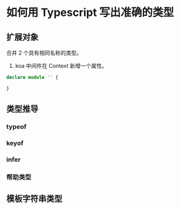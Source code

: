 # 如何用 Typescript 写出准确的类型

## 扩展对象

合并 2 个具有相同名称的类型。

1. koa 中间件在 Context 新增一个属性。

```ts
declare module '' {

}

```

## 类型推导

### typeof

### keyof

### infer

### 帮助类型

## 模板字符串类型
